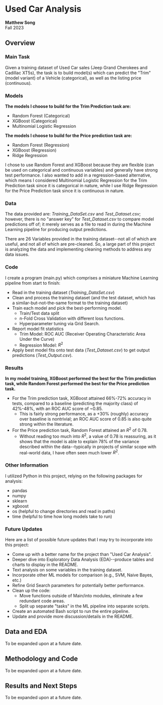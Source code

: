 # Used Car Analysis

**Matthew Song**\
Fall 2023

## Overview

### Main Task
Given a training dataset of Used Car sales (Jeep Grand Cherokees and Cadillac XT5s), the task is to build model(s) which can predict the "Trim" (model variant) of a Vehicle (categorical), as well as the listing price (continuous). 

### Models

**The models I choose to build for the Trim Prediction task are:**
* Random Forest (Categorical)
* XGBoost (Categorical)
* Multinomial Logistic Regression

**The models I choose to build for the Price prediction task are:**
* Random Forest (Regression)
* XGBoost (Regression)
* Ridge Regression

I chose to use Random Forest and XGBoost because they are flexible (can be used on categorical and continuous variables) and generally have strong test performance. I also wanted to add in a regression-based alternative, which means I considered Multinomial Logistic Regression for the Trim Prediction task since it is categorical in nature, while I use Ridge Regression for the Price Prediction task since it is continuous in nature. 

### Data

The data provided are: *Training_DataSet.csv* and *Test_Dataset.csv*; however, there is no "answer key" for *Test_Dataset.csv* to compare model predictions off of; it merely serves as a file to read in during the Machine Learning pipeline for producing output predictions.

There are 26 Variables provided in the training dataset--not all of which are useful, and not all of which are pre-cleaned. So, a large part of this project is analyzing the data and implementing cleaning methods to address any data issues.

### Code

I create a program (main.py) which comprises a miniature Machine Learning pipeline from start to finish: 
* Read in the training dataset (*Training_DataSet.csv*)
* Clean and process the training dataset (and the test dataset, which has a similar-but-not-the-same format to the training dataset) 
* Train each model and pick the best-performing model. 
    * Train/Test data split
    * n-Fold Cross Validation with different loss functions. 
    * Hyperparameter tuning via Grid Search. 
* Report model fit statistics
    * Trim Model: ROC AUC (Receiver Operating Characteristic Area Under the Curve)
    * Regression Model: $R^2$
* Apply best model fits onto test data (*Test_Dataset.csv*) to get output predictions (*Test_Output.csv*). 

### Results

**In my model training, XGBoost performed the best for the Trim prediction task, while Random Forest performed the best for the Price prediction task.** 
* For the Trim prediction task, XGBoost attained 66%-72% accuracy in tests, compared to a baseline (predicting the majority class) of 42%-48%, with an ROC AUC score of ~0.85. 
    * This is fairly strong performance, as a +30% (roughly) accuracy over baseline is nontrivial; an ROC AUC score of 0.85 is also quite strong within the literature. 
* For the Price prediction task, Random Forest attained an $R^2$ of 0.78. 
    * Without reading too much into $R^2$, a value of 0.78 is reassuring, as it shows that the model is able to explain 78% of the variance described within the data--typically in projects of similar scope with real-world data, I have often seen much lower $R^2$. 

### Other Information

I utilized Python in this project, relying on the following packages for analysis:
* pandas
* numpy
* sklearn
* xgboost 
* os (helpful to change directories and read in paths)
* time (helpful to time how long models take to run)

### Future Updates

Here are a list of possible future updates that I may try to incorporate into this project:
* Come up with a better name for the project than "Used Car Analysis".
* Deeper dive into Exploratory Data Analysis (EDA)--produce tables and charts to display in the README.
* Text analysis on some variables in the training dataset. 
* Incorporate other ML models for comparison (e.g., SVM, Naive Bayes, etc.)
* Refine Grid Search parameters for potentially better performance. 
* Clean up the code:
    * Move functions outside of Main/into modules, eliminate a few redundant code areas.
    * Split up separate "tasks" in the ML pipeline into separate scripts.
* Create an automated Bash script to run the entire pipeline. 
* Update and provide more discussion/details in the README.

## Data and EDA

To be expanded upon at a future date. 

## Methodology and Code

To be expanded upon at a future date. 

## Results and Next Steps

To be expanded upon at a future date. 
